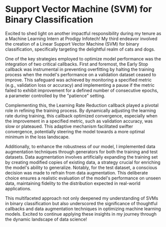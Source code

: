 # Support Vector Machine (SVM) for Binary Classification

Excited to shed light on another impactful responsibility during my tenure as a Machine Learning Intern at Prodigy Infotech! My third endeavor involved the creation of a Linear Support Vector Machine (SVM) for binary classification, specifically targeting the delightful realm of cats and dogs.

One of the key strategies employed to optimize model performance was the integration of two critical callbacks. First and foremost, the Early Stop callback was instrumental in preventing overfitting by halting the training process when the model's performance on a validation dataset ceased to improve. This safeguard was achieved by monitoring a specified metric (e.g., validation loss or accuracy) and implementing a pause if the metric failed to exhibit improvement for a defined number of consecutive epochs, a parameter controlled by the "patience" setting.

Complementing this, the Learning Rate Reduction callback played a pivotal role in refining the training process. By dynamically adjusting the learning rate during training, this callback optimized convergence, especially when the improvement in a specified metric, such as validation accuracy, was slow or plateaued. This adaptive mechanism facilitated swifter convergence, potentially steering the model towards a more optimal minimum in the loss landscape.

Additionally, to enhance the robustness of our model, I implemented data augmentation techniques through generators for both the training and test datasets. Data augmentation involves artificially expanding the training set by creating modified copies of existing data, a strategy crucial for enriching the model's ability to generalize. Notably, for the test dataset, a conscious decision was made to refrain from data augmentation. This deliberate choice ensures a realistic evaluation of the model's performance on unseen data, maintaining fidelity to the distribution expected in real-world applications.

This multifaceted approach not only deepened my understanding of SVMs in binary classification but also underscored the significance of thoughtful callbacks and data augmentation techniques in optimizing machine learning models. Excited to continue applying these insights in my journey through the dynamic landscape of data science!
